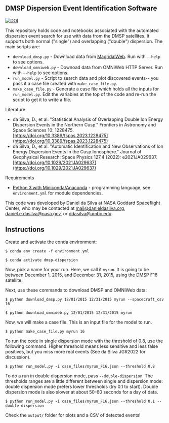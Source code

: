 DMSP Dispersion Event Identification Software
---------------------------------------------
[![DOI](https://zenodo.org/badge/DOI/10.5281/zenodo.10071944.svg)](https://doi.org/10.5281/zenodo.10071944)

This repository holds code and notebooks associated with the automated dispersion event search for use with data from the DMSP satellites. It supports both normal ("single") and overlapping ("double") dispersion. The main scripts are:

* `download_dmsp.py` - Download data from [MagridalWeb](http://cedar.openmadrigal.org/madrigalDownload). Run with `--help` to see options.
* `download_omniweb.py` - Downoad data from OMNIWeb HTTP Server. Run with `--help` to see options.
* `run_model.py` - Script to search data and plot discovered events-- you pass it a case file created with `make_case_file.py`.
* `make_case_file.py` - Generate a case file which holds all the inputs for `run_model.py`. Edit the variables at the top of the code and re-run the script to get it to write a file.

Literature
* da Silva, D., et al. "Statistical Analysis of Overlapping Double Ion Energy Dispersion Events in the Northern Cusp." Frontiers in Astronomy and Space Sciences 10: 1228475. [https://doi.org/10.3389/fspas.2023.1228475](https://doi.org/10.3389/fspas.2023.1228475)
* da Silva, D., et al. "Automatic Identification and New Observations of Ion Energy Dispersion Events in the Cusp Ionosphere." Journal of Geophysical Research: Space Physics 127.4 (2022): e2021JA029637. [https://doi.org/10.1029/2021JA029637](https://doi.org/10.1029/2021JA029637)

Requirements
* [Python 3 with Miniconda/Anaconda](https://docs.conda.io/en/latest/miniconda.html) - programming language, see `environment.yml` for module dependencies.

This code was developed by Daniel da Silva at NASA Goddard Spaceflight Center, who may be contacted at [mail@danieldasilva.org](mailto:mail@danieldasilva.org), [daniel.e.dasilva@nasa.gov](mailto:daniel.e.dasilva@nasa.gov), or [ddasilva@umbc.edu](mailto:ddasilva@umbc.edu).

## Instructions
Create and activate the conda environment:

`$ conda env create -f environment.yml`

`$ conda activate dmsp-dispersion`

Now, pick a name for your run. Here, we call it `myrun`. It is going to be between December 1, 2015, and December 31, 2015, using the DMSP F16 satellite. 

Next, use these commands to download DMSP and OMNIWeb data:

`$ python download_dmsp.py 12/01/2015 12/31/2015 myrun --spacecraft_csv 16`

`$ python download_omniweb.py 12/01/2015 12/31/2015 myrun`

Now, we will make a case file. This is an input file for the model to run. 

`$ python make_case_file.py myrun 16`

To run the code in single dispersion mode with the threshold of 0.8, use the following command. Higher threshold means less sensitive and less false positives, but you miss more real events (See da Silva JGR2022 for discussion).

`$ python run_model.py -i case_files/myrun_F16.json --threshold 0.8`

To do a run in double dispersion mode, pass `--double-dispersion`. The thresholds ranges are a little different between single and dispersion mode: double dispersion mode prefers lower thresholds (try 0.1 to start). Double dispersion mode is also slower at about 50-60 seconds for a day of data.

`$ python run_model.py -i case_files/myrun_F16.json --threshold 0.1 --double-dispersion`

Check the `output/` folder for plots and a CSV of detected events!
